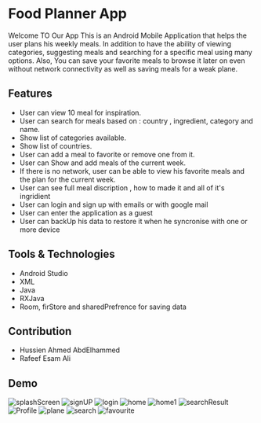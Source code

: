 # Food Planner App
Welcome TO Our App
This is an Android Mobile Application that helps the user plans his weekly meals.
In addition to have the ability of viewing categories, suggesting meals and searching for a specific meal using many options.
Also, You can save your favorite meals to browse it later on even without network connectivity as well as saving meals for a weak plane.

## Features
- User can view 10  meal for inspiration.
- User can search for meals based on : country , ingredient, category and name.
- Show list of categories available.
- Show list of countries.
- User can add a meal to favorite or remove one from it.
- User can Show and add meals of the current week.
- If there is no network, user can be able to view his favorite meals and the plan for the current week.
- User can see full meal discription , how to made it and all of it's ingridient
- User can login and sign up with emails or with google mail
- User can enter the application as a guest
- User can backUp his data to restore it when he syncronise with one or more device

## Tools & Technologies

- Android Studio
- XML
- Java
- RXJava
- Room, firStore and sharedPrefrence for saving data

## Contribution
- Hussien Ahmed AbdElhammed
- Rafeef Esam Ali

## Demo
![splashScreen](https://user-images.githubusercontent.com/83082791/215318686-6fe5db81-5c74-4ff9-ad92-f9f48a97e087.jpeg)
![signUP](https://user-images.githubusercontent.com/83082791/215318690-4ea18f47-7937-47ae-a8f1-7b1ea3d1353c.jpeg)
![login](https://user-images.githubusercontent.com/83082791/215318692-c97c8ca4-e751-45eb-af0f-ece8c13ff317.jpeg)
![home](https://user-images.githubusercontent.com/83082791/215318701-df8029ca-70a9-455b-968d-306bb12f7ae8.jpeg)
![home1](https://user-images.githubusercontent.com/83082791/215318704-627b39f5-13a8-499a-ba8a-8fa95334df17.jpeg)
![searchResult](https://user-images.githubusercontent.com/83082791/215318724-d1ad8816-0790-436d-920f-6801298d561b.jpeg)
![Profile](https://user-images.githubusercontent.com/83082791/215318725-d430efb7-f6c1-4cac-a5ef-a958d707b87c.jpeg)
![plane](https://user-images.githubusercontent.com/83082791/215318726-2077155b-bded-4c2e-90c2-001b8c5e1425.jpeg)
![search](https://user-images.githubusercontent.com/83082791/215318728-59306392-c750-4ee4-b561-9c6acabffd96.jpeg)
![favourite](https://user-images.githubusercontent.com/83082791/215318729-2aca22e0-8a9c-4f57-9e37-6ddcdfdce0b2.jpeg)

